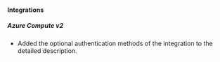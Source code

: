 
#### Integrations
##### Azure Compute v2
- Added the optional authentication methods of the integration to the detailed description.
